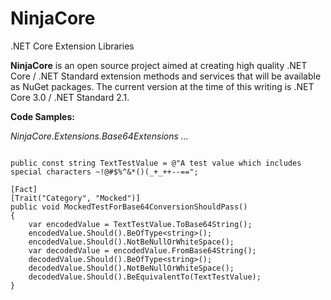 # NinjaCore
.NET Core Extension Libraries

**NinjaCore** is an open source project aimed at creating high quality .NET Core / .NET Standard extension methods and services that will be available as NuGet packages. The current version at the time of this writing is .NET Core 3.0 / .NET Standard 2.1.

**Code Samples:**

*NinjaCore.Extensions.Base64Extensions ...*

```

public const string TextTestValue = @"A test value which includes special characters ~!@#$%^&*()(_+_++--==";

[Fact]
[Trait("Category", "Mocked")]
public void MockedTestForBase64ConversionShouldPass()
{
	var encodedValue = TextTestValue.ToBase64String();
	encodedValue.Should().BeOfType<string>();
	encodedValue.Should().NotBeNullOrWhiteSpace();
	var decodedValue = encodedValue.FromBase64String();
	decodedValue.Should().BeOfType<string>();
	decodedValue.Should().NotBeNullOrWhiteSpace();
	decodedValue.Should().BeEquivalentTo(TextTestValue);
}

```
